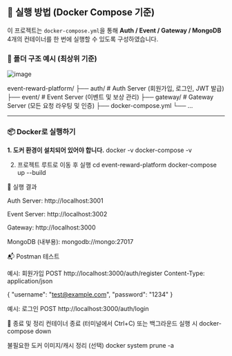 ## 🚀 실행 방법 (Docker Compose 기준)

이 프로젝트는 `docker-compose.yml`을 통해 **Auth / Event / Gateway / MongoDB** 4개의 컨테이너를 한 번에 실행할 수 있도록 구성하였습니다.

### 📂 폴더 구조 예시 (최상위 기준)


![image](https://github.com/user-attachments/assets/6fd0e480-613c-48c0-a621-75d0f0cbcaf1)


event-reward-platform/
├── auth/ # Auth Server (회원가입, 로그인, JWT 발급)
├── event/ # Event Server (이벤트 및 보상 관리)
├── gateway/ # Gateway Server (모든 요청 라우팅 및 인증)
├── docker-compose.yml
└── ...

---

### 📦 Docker로 실행하기

**1. 도커 환경이 설치되어 있어야 합니다.**
docker -v
docker-compose -v

2. 프로젝트 루트로 이동 후 실행
cd event-reward-platform
docker-compose up --build

🧪 실행 결과

Auth Server: http://localhost:3001

Event Server: http://localhost:3002

Gateway: http://localhost:3000

MongoDB (내부용): mongodb://mongo:27017

📬 Postman 테스트

예시: 회원가입
POST http://localhost:3000/auth/register
Content-Type: application/json

{
  "username": "test@example.com",
  "password": "1234"
}

예시: 로그인
POST http://localhost:3000/auth/login


🧹 종료 및 정리
컨테이너 종료 (터미널에서 Ctrl+C) 또는 백그라운드 실행 시
docker-compose down

불필요한 도커 이미지/캐시 정리 (선택)
docker system prune -a
